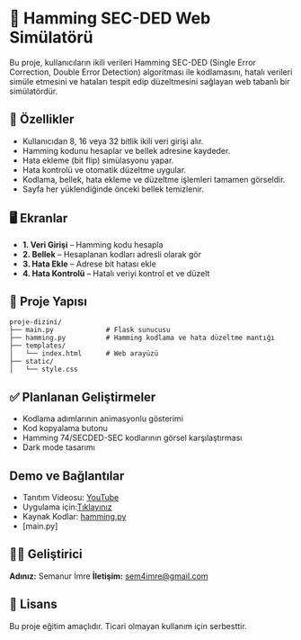 # 🧠 Hamming SEC-DED Web Simülatörü

Bu proje, kullanıcıların ikili verileri Hamming SEC-DED (Single Error Correction, Double Error Detection) algoritması ile kodlamasını, hatalı verileri simüle etmesini ve hataları tespit edip düzeltmesini sağlayan web tabanlı bir simülatördür.

## 🚀 Özellikler

- Kullanıcıdan 8, 16 veya 32 bitlik ikili veri girişi alır.
- Hamming kodunu hesaplar ve bellek adresine kaydeder.
- Hata ekleme (bit flip) simülasyonu yapar.
- Hata kontrolü ve otomatik düzeltme uygular.
- Kodlama, bellek, hata ekleme ve düzeltme işlemleri tamamen görseldir.
- Sayfa her yüklendiğinde önceki bellek temizlenir.

## 🖥️ Ekranlar

- **1. Veri Girişi** – Hamming kodu hesapla
- **2. Bellek** – Hesaplanan kodları adresli olarak gör
- **3. Hata Ekle** – Adrese bit hatası ekle
- **4. Hata Kontrolü** – Hatalı veriyi kontrol et ve düzelt

## 📁 Proje Yapısı

```
proje-dizini/
├── main.py             # Flask sunucusu
├── hamming.py          # Hamming kodlama ve hata düzeltme mantığı
├── templates/
│   └── index.html      # Web arayüzü
├── static/
│   └── style.css
``` 

## ✅ Planlanan Geliştirmeler

- Kodlama adımlarının animasyonlu gösterimi
- Kod kopyalama butonu
- Hamming 74/SECDED-SEC kodlarının görsel karşılaştırması
- Dark mode tasarımı

## Demo ve Bağlantılar
- Tanıtım Videosu: [YouTube](https://youtu.be/WioUexpAxpg)
- Uygulama için:[Tıklayınız](https://hamming-code-simulator-1.onrender.com)
- Kaynak Kodlar: [hamming.py](https://github.com/semaimre/Hamming-Code-Simulator/blob/main/hamming.py)
- [main.py]



## 👩‍💻 Geliştirici

**Adınız:** Semanur İmre
**İletişim:** sem4imre@gmail.com

## 📝 Lisans

Bu proje eğitim amaçlıdır. Ticari olmayan kullanım için serbesttir.


